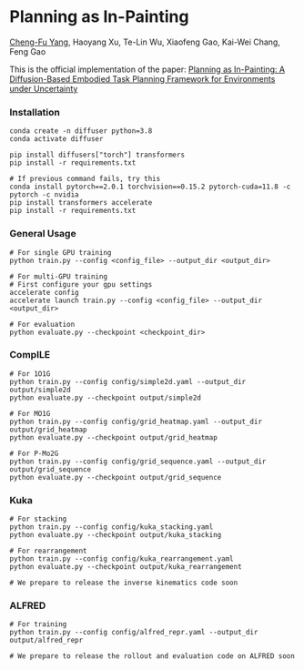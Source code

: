 # Planning as In-Painting
[Cheng-Fu Yang](https://joeyy5588.github.io/chengfu-yang/), Haoyang Xu, Te-Lin Wu, Xiaofeng Gao, Kai-Wei Chang, Feng Gao

This is the official implementation of the paper: [Planning as In-Painting: A Diffusion-Based Embodied Task Planning Framework for Environments under Uncertainty](https://arxiv.org/abs/2312.01097)

### Installation
```
conda create -n diffuser python=3.8
conda activate diffuser
```

```
pip install diffusers["torch"] transformers
pip install -r requirements.txt
```

```
# If previous command fails, try this
conda install pytorch==2.0.1 torchvision==0.15.2 pytorch-cuda=11.8 -c pytorch -c nvidia
pip install transformers accelerate
pip install -r requirements.txt
```

### General Usage
```
# For single GPU training
python train.py --config <config_file> --output_dir <output_dir>

# For multi-GPU training
# First configure your gpu settings
accelerate config
accelerate launch train.py --config <config_file> --output_dir <output_dir>

# For evaluation
python evaluate.py --checkpoint <checkpoint_dir>
```

### CompILE
```
# For 1O1G
python train.py --config config/simple2d.yaml --output_dir output/simple2d
python evaluate.py --checkpoint output/simple2d

# For MO1G
python train.py --config config/grid_heatmap.yaml --output_dir output/grid_heatmap
python evaluate.py --checkpoint output/grid_heatmap

# For P-Mo2G
python train.py --config config/grid_sequence.yaml --output_dir output/grid_sequence
python evaluate.py --checkpoint output/grid_sequence
```

### Kuka
```
# For stacking
python train.py --config config/kuka_stacking.yaml
python evaluate.py --checkpoint output/kuka_stacking

# For rearrangement
python train.py --config config/kuka_rearrangement.yaml
python evaluate.py --checkpoint output/kuka_rearrangement

# We prepare to release the inverse kinematics code soon
```

### ALFRED
```
# For training
python train.py --config config/alfred_repr.yaml --output_dir output/alfred_repr

# We prepare to release the rollout and evaluation code on ALFRED soon
```


